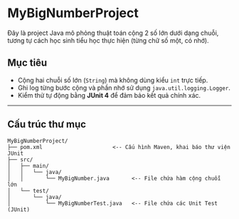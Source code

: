 # MyBigNumberProject

Đây là project Java mô phỏng thuật toán cộng 2 số lớn dưới dạng chuỗi, tương tự cách học sinh tiểu học thực hiện (từng chữ số một, có nhớ).

##  Mục tiêu

- Cộng hai chuỗi số lớn (`String`) mà không dùng kiểu `int` trực tiếp.
- Ghi log từng bước cộng và phần nhớ sử dụng `java.util.logging.Logger`.
- Kiểm thử tự động bằng **JUnit 4** để đảm bảo kết quả chính xác.

---

##  Cấu trúc thư mục

```plaintext
MyBigNumberProject/
├── pom.xml                      <-- Cấu hình Maven, khai báo thư viện JUnit
├── src/
│   ├── main/
│   │   └── java/
│   │       └── MyBigNumber.java       <-- File chứa hàm cộng chuỗi lớn
│   └── test/
│       └── java/
│           └── MyBigNumberTest.java   <-- File chứa các Unit Test (JUnit)
